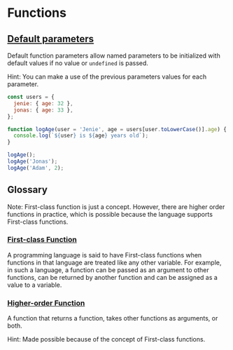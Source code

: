 # Functions

## [Default parameters](https://developer.mozilla.org/en-US/docs/Web/JavaScript/Reference/Functions/Default_parameters)

Default function parameters allow named parameters to be initialized with default values if no value or `undefined` is passed.

Hint: You can make a use of the previous parameters values for each parameter.

```js
const users = {
  jenie: { age: 32 },
  jonas: { age: 33 },
};

function logAge(user = 'Jenie', age = users[user.toLowerCase()].age) {
  console.log(`${user} is ${age} years old`);
}

logAge();
logAge('Jonas');
logAge('Adam', 2);
```

## Glossary

Note: First-class function is just a concept. However, there are higher order functions in practice, which is possible because the language supports First-class functions.

### [First-class Function](https://developer.mozilla.org/en-US/docs/Glossary/First-class_Function)

A programming language is said to have First-class functions when functions in that language are treated like any other variable. For example, in such a language, a function can be passed as an argument to other functions, can be returned by another function and can be assigned as a value to a variable.

### [Higher-order Function](https://developer.mozilla.org/en-US/docs/Glossary/First-class_Function)

A function that returns a function, takes other functions as arguments, or both.

Hint: Made possible because of the concept of First-class functions.
